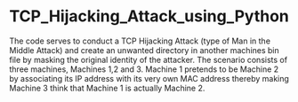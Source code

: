 # TCP_Hijacking_Attack_using_Python

The code serves to conduct a TCP Hijacking Attack (type of Man in the Middle Attack) and create an unwanted directory in another machines bin file by masking the original identity of the attacker. The scenario consists of three machines, Machines 1,2 and 3. Machine 1 pretends to be Machine 2 by associating its IP address with its very own MAC address thereby making Machine 3 think that Machine 1 is actually Machine 2.
